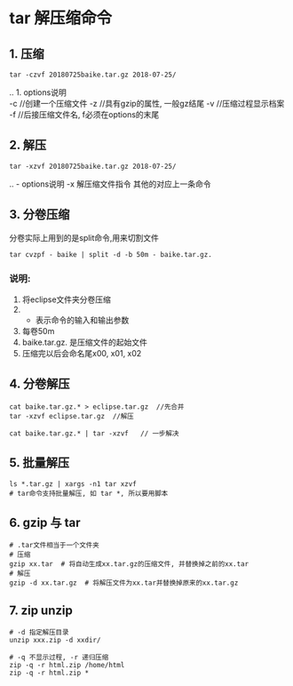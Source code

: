# tar 解压缩命令
## 1. 压缩
```shell
tar -czvf 20180725baike.tar.gz 2018-07-25/
```
.. 1. options说明  
    -c //创建一个压缩文件
    -z //具有gzip的属性, 一般gz结尾
    -v //压缩过程显示档案
    -f //后接压缩文件名, f必须在options的末尾

## 2. 解压
```
tar -xzvf 20180725baike.tar.gz 2018-07-25/
```
.. - options说明
    -x 解压缩文件指令
    其他的对应上一条命令
    
## 3. 分卷压缩
分卷实际上用到的是split命令,用来切割文件
```
tar cvzpf - baike | split -d -b 50m - baike.tar.gz.
```

### 说明:
1. 将eclipse文件夹分卷压缩
2. - 表示命令的输入和输出参数
3. 每卷50m
4. baike.tar.gz. 是压缩文件的起始文件
5. 压缩完以后会命名尾x00, x01, x02

## 4. 分卷解压
```
cat baike.tar.gz.* > eclipse.tar.gz  //先合并
tar -xzvf eclipse.tar.gz  //解压
```

```
cat baike.tar.gz.* | tar -xzvf   // 一步解决
```

## 5. 批量解压
```
ls *.tar.gz | xargs -n1 tar xzvf
# tar命令支持批量解压, 如 tar *, 所以要用脚本
```

## 6. gzip 与 tar
```
# .tar文件相当于一个文件夹
# 压缩
gzip xx.tar  # 将自动生成xx.tar.gz的压缩文件, 并替换掉之前的xx.tar
# 解压
gzip -d xx.tar.gz  # 将解压文件为xx.tar并替换掉原来的xx.tar.gz
```

## 7. zip unzip
```
# -d 指定解压目录
unzip xxx.zip -d xxdir/

# -q 不显示过程, -r 递归压缩
zip -q -r html.zip /home/html
zip -q -r html.zip *
```